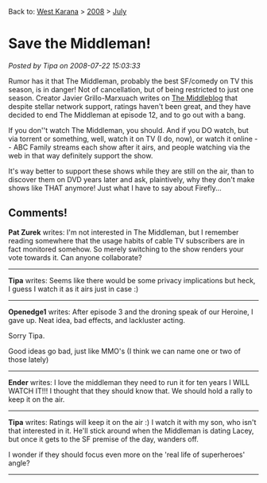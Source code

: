 Back to: [West Karana](/posts/westkarana.md) > [2008](/posts/2008/westkarana.md) > [July](./westkarana.md)
# Save the Middleman!

*Posted by Tipa on 2008-07-22 15:03:33*

Rumor has it that The Middleman, probably the best SF/comedy on TV this season, is in danger! Not of cancellation, but of being restricted to just one season. Creator Javier Grillo-Marxuach writes on [The Middleblog](http://themiddleblog.livejournal.com/32682.html) that despite stellar network support, ratings haven't been great, and they have decided to end The Middleman at episode 12, and to go out with a bang.

If you don''t watch The Middleman, you should. And if you DO watch, but via torrent or something, well, watch it on TV (I do, now), or watch it online -- ABC Family streams each show after it airs, and people watching via the web in that way definitely support the show.

It's way better to support these shows while they are still on the air, than to discover them on DVD years later and ask, plaintively, why they don't make shows like THAT anymore! Just what I have to say about Firefly...

## Comments!

**Pat Zurek** writes: I'm not interested in The Middleman, but I remember reading somewhere that the usage habits of cable TV subscribers are in fact monitored somehow. So merely switching to the show renders your vote towards it. Can anyone collaborate?

---

**Tipa** writes: Seems like there would be some privacy implications but heck, I guess I watch it as it airs just in case :)

---

**Openedge1** writes: After episode 3 and the droning speak of our Heroine, I gave up.
Neat idea, bad effects, and lackluster acting.

Sorry Tipa.

Good ideas go bad, just like MMO's (I think we can name one or two of those lately)

---

**Ender** writes: I love the middleman they need to run it for ten years I WILL WATCH IT!!! I thought that they should know that. We should hold a rally to keep it on the air.

---

**Tipa** writes: Ratings will keep it on the air :) I watch it with my son, who isn't that interested in it. He'll stick around when the Middleman is dating Lacey, but once it gets to the SF premise of the day, wanders off.

I wonder if they should focus even more on the 'real life of superheroes' angle?

---

